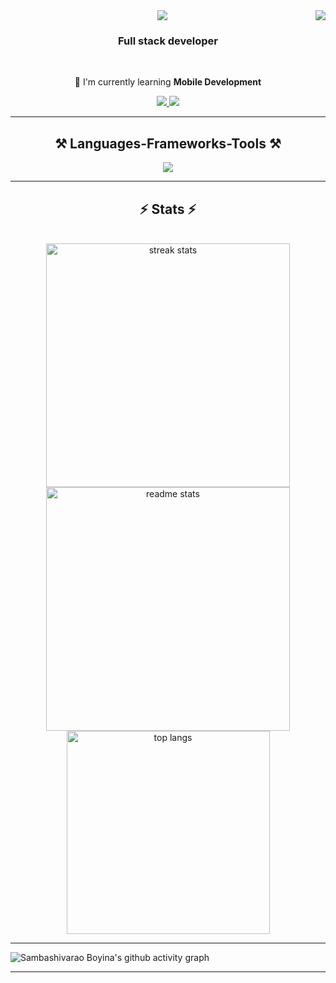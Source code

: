 <img align="right" src="https://visitor-badge.laobi.icu/badge?page_id=Sambashivarao-Boyina.Sambashivarao-Boyina" />
<div align="center">
  <img src="https://readme-typing-svg.herokuapp.com/?font=Righteous&size=35&center=true&vCenter=true&width=500&height=70&duration=4000&lines=Hi+There!+👋;I'm+Sambashivarao%20Boyina!;" />
</div>
<h3 align="center">Full stack developer</h3>
<br/>
<div align="center">
 
 
 🌱 I'm currently learning **Mobile Development**

 </div>
 
<div align="center"> 
  <a href="mailto:boyinasambashivarao@gmail.com">
    <img src="https://img.shields.io/badge/Gmail-333333?style=for-the-badge&logo=gmail&logoColor=red" />
  </a>
  <a href="https://www.linkedin.com/in/sambashivarao-boyina/" target="_blank">
    <img src="https://img.shields.io/badge/LinkedIn-0077B5?style=for-the-badge&logo=linkedin&logoColor=white" target="_blank" />
  </a>
 
</div>
 <hr/>
 
<h2 align="center">⚒️ Languages-Frameworks-Tools ⚒️</h2>
<div align="center">
    <img src="https://skillicons.dev/icons?i=java,c,react,nodejs,express,html,css,javascript,tailwind,git,github,vscode,linux" />
</div>
<hr/>

<h2 align="center">⚡ Stats ⚡</h2>
<br>
<div align=center>
  <img width=390 src="https://streak-stats.demolab.com?user=Sambashivarao-Boyina&theme=react&border_radius=10" alt="streak stats"/>
  <img width=390 src="https://github-readme-stats.vercel.app/api?username=Sambashivarao-Boyina&show_icons=true&theme=react&rank_icon=github&border_radius=10" alt="readme stats" />
  <br/>
  <img width=325 align="center" src="https://github-readme-stats.vercel.app/api/top-langs/?username=Sambashivarao-Boyina&hide=HTML&langs_count=8&layout=compact&theme=react&border_radius=10&size_weight=0.5&count_weight=0.5&exclude_repo=github-readme-stats" alt="top langs" />
</div>
<hr/>

<img src="https://github-readme-activity-graph.vercel.app/graph?username=Sambashivarao-Boyina&theme=merko" alt="Sambashivarao Boyina's github activity graph"/>
<hr/>
<br/>
